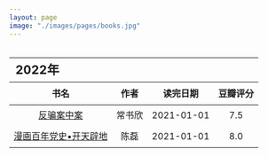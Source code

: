 ```yaml
---
layout: page
image: "./images/pages/books.jpg"
---
```


<table style="line-height:32px;width:100%; height:100%; margin: 0 auto;text-align:center;border-bottom:1px solid;">
    <thead>
        <tr>
            <th colspan="4" style="text-align:left;font-size:22px;">2022年</th>
        </tr>
        <tr style="border-bottom:1px solid; border-top:1px solid;">
    　       <th>书名</th>
             <th>作者</th>
             <th>读完日期</th>
             <th>豆瓣评分</th>
        </tr>
　　</thead>
    <tbody>
    　　<tr>
    　　　　　<td><a href="https://book.douban.com/subject/35272711/" target="_blank">反骗案中案</a></td>
    　　　　　<td>常书欣</td>
    　　　　　<td>2021-01-01</td>
    　　　　　<td>7.5</td>
    　　</tr>
    　　<tr>
    　　　　　<td><a href="https://book.douban.com/subject/35573635/" target="_blank">漫画百年党史•开天辟地</a></td>
    　　　　　<td>陈磊</td>
    　　　　　<td>2021-01-01</td>
    　　　　　<td>8.0</td>
    　　</tr>
    </tbody>
</table>

<br/>
<table style="line-height:32px;width:100%; height:100%; margin: 0 auto;text-align:center;border-bottom:1px solid;">
    <thead>
        <tr>
            <th colspan="4" style="text-align:left;font-size:22px;">2021年</th>
        </tr>
        <tr style="border-bottom:1px solid; border-top:1px solid;">
    　       <th>书名</th>
             <th>作者</th>
             <th>读完日期</th>
             <th>豆瓣评分</th>
        </tr>
　　</thead>
    <tbody>
    　　<tr>
    　　　　　<td><a href="https://book.douban.com/subject/35585201/" target="_blank">微尘</a></td>
    　　　　　<td>陈年喜</td>
    　　　　　<td>2021-11-24</td>
    　　　　　<td>8.7</td>
    　　</tr>
    　　<tr>
    　　　　　<td><a href="https://book.douban.com/subject/35088492/" target="_blank">生活蒙太奇</a></td>
    　　　　　<td>天然</td>
    　　　　　<td>2021-11-16</td>
    　　　　　<td>8.9</td>
    　　</tr>
    　　<tr>
    　　　　　<td><a href="" target="_blank">斗贼</a></td>
    　　　　　<td>常书欣</td>
    　　　　　<td>2021-07-19</td>
    　　　　　<td>8.9</td>
    　　</tr>
    　　<tr>
    　　　　　<td><a href="https://book.douban.com/subject/26776239/" target="_blank">爱因斯坦密件</a></td>
    　　　　　<td>王晋康</td>
    　　　　　<td>2021-11-11</td>
    　　　　　<td>8.9</td>
    　　</tr>
    　　<tr>
    　　　　　<td><a href="https://book.douban.com/subject/26647632/" target="_blank">追杀K星人</a></td>
    　　　　　<td>王晋康</td>
    　　　　　<td>2021-11-03</td>
    　　　　　<td>8.9</td>
    　　</tr>
    　　<tr>
    　　　　　<td><a href="https://book.douban.com/subject/30176156/" target="_blank">命运链</a></td>
    　　　　　<td>王晋康</td>
    　　　　　<td>2021-10-16</td>
    　　　　　<td>8.9</td>
    　　</tr>
    　　<tr>
    　　　　　<td><a href="https://book.douban.com/subject/30176145/" target="_blank">转生的巨人</a></td>
    　　　　　<td>王晋康</td>
    　　　　　<td>2021-10-10</td>
    　　　　　<td>8.9</td>
    　　</tr>
    　　<tr>
    　　　　　<td><a href="https://book.douban.com/subject/30176143/" target="_blank">新安魂曲</a></td>
    　　　　　<td>王晋康</td>
    　　　　　<td>2021-10-7</td>
    　　　　　<td>8.9</td>
    　　</tr>
    　　<tr>
    　　　　　<td><a href="https://book.douban.com/subject/30487859/" target="_blank">少年歌行</a></td>
    　　　　　<td>周木楠</td>
    　　　　　<td>2020-12-24</td>
    　　　　　<td>7.3</td>
    　　</tr>
    　　<tr>
    　　　　　<td><a href="https://book.douban.com/subject/27039296/" target="_blank">幸福的勇气</a></td>
    　　　　　<td>岸见一郎|古贺史健</td>
    　　　　　<td>2021-09-29</td>
    　　　　　<td>8.3</td>
    　　</tr>
    　　<tr>
    　　　　　<td><a href="https://book.douban.com/subject/26369699/" target="_blank">被讨厌的勇气</a></td>
    　　　　　<td>岸见一郎|古贺史健</td>
    　　　　　<td>2021-08-12</td>
    　　　　　<td>8.6</td>
    　　</tr>
    　　<tr>
    　　　　　<td><a href="https://book.douban.com/subject/34858131/" target="_blank">漫画科普：比知识有趣的冷知识</a></td>
    　　　　　<td>锄见</td>
    　　　　　<td>2021-08-10</td>
    　　　　　<td>7.1</td>
    　　</tr>
    　　<tr>
    　　　　　<td><a href="https://book.douban.com/subject/35498312/" target="_blank">花小烙漫画：原来科普知识这么有趣</a></td>
    　　　　　<td>花小烙</td>
    　　　　　<td>2021-07-10</td>
    　　　　　<td>7.6</td>
    　　</tr>
    　　<tr>
    　　　　　<td><a href="https://book.douban.com/subject/30191460/" target="_blank">我的生活不可能那么坏</a></td>
    　　　　　<td>河尻圭吾</td>
    　　　　　<td>2021-09-04</td>
    　　　　　<td>8.3</td>
    　　</tr>
    　　<tr>
    　　　　　<td><a href="https://book.douban.com/subject/20397280/" target="_blank">黄昏的男孩</a></td>
    　　　　　<td>余华</td>
    　　　　　<td>2021-02-07</td>
    　　　　　<td>8.2</td>
    　　</tr>
    　　<tr>
    　　　　　<td><a href="https://book.douban.com/subject/27199470/" target="_blank">刺杀骑士团长</a></td>
    　　　　　<td>村上春树</td>
    　　　　　<td>2021-09-03</td>
    　　　　　<td>7.5</td>
    　　</tr>
    　　<tr>
    　　　　　<td><a href="https://book.douban.com/subject/26133987/" target="_blank">云去云来</a></td>
    　　　　　<td>林青霞</td>
    　　　　　<td>2021-07-20</td>
    　　　　　<td>6.5</td>
    　　</tr>
    　　<tr>
    　　　　　<td><a href="https://book.douban.com/subject/27067812/" target="_blank">我在等风，也在等你</a></td>
    　　　　　<td>白凝</td>
    　　　　　<td>2021-07-12</td>
    　　　　　<td>6.1</td>
    　　</tr>
    　　<tr>
    　　　　　<td><a href="https://book.douban.com/subject/34996429/" target="_blank">消失的13级台阶</a></td>
    　　　　　<td>高野和明</td>
    　　　　　<td>2021-07-07</td>
    　　　　　<td>8.7</td>
    　　</tr>
    　　<tr>
    　　　　　<td><a href="https://book.douban.com/subject/27196897/" target="_blank">高情商聊天术</a></td>
    　　　　　<td>张超</td>
    　　　　　<td>2021-07-06</td>
    　　　　　<td>7.3</td>
    　　</tr>
    　　<tr>
    　　　　　<td><a href="https://book.douban.com/subject/35152387/" target="_blank">一读就上瘾的中国史</a></td>
    　　　　　<td>温伯陵</td>
    　　　　　<td>2021-06-29</td>
    　　　　　<td>6.8</td>
    　　</tr>
    　　<tr>
    　　　　　<td><a href="https://book.douban.com/subject/26962859/" target="_blank">美国众神</a></td>
    　　　　　<td>尼尔·盖曼</td>
    　　　　　<td>2021-06-12</td>
    　　　　　<td>7.7</td>
    　　</tr>
    　　<tr>
    　　　　　<td><a href="https://book.douban.com/subject/35200726/" target="_blank">跑步治愈</a></td>
    　　　　　<td>张展晖</td>
    　　　　　<td>2021-06-01</td>
    　　　　　<td>7.6</td>
    　　</tr>
    </tbody>
</table>

<br/>
<table style="line-height:32px;width:100%; height:100%; margin: 0 auto;text-align:center;border-bottom:1px solid;">
    <thead>
        <tr>
            <th colspan="4" style="text-align:left;font-size:22px;">2020年</th>
        </tr>
        <tr style="border-bottom:1px solid; border-top:1px solid;">
    　       <th>书名</th>
             <th>作者</th>
             <th>读完日期</th>
             <th>豆瓣评分</th>
        </tr>
　　</thead>
    <tbody>
    　　<tr>
    　　　　　<td><a href="https://book.douban.com/subject/30254298/" target="_blank">云边有个小卖部</a></td>
    　　　　　<td>张嘉佳</td>
    　　　　　<td>2020-06-15</td>
    　　　　　<td>7.5</td>
    　　</tr>
    　　<tr>
    　　　　　<td><a href="https://book.douban.com/subject/35050614/" target="_blank">我的二本学生</a></td>
    　　　　　<td>黄灯</td>
    　　　　　<td>2020-12-23</td>
    　　　　　<td>7.6</td>
    　　</tr>
    　　<tr>
    　　　　　<td><a href="https://book.douban.com/subject/33420644/" target="_blank">你可以帮我挠挠背吗？</a></td>
    　　　　　<td>乔里·约翰</td>
    　　　　　<td>2020-12-01</td>
    　　　　　<td>6.4</td>
    　　</tr>
    　　<tr>
    　　　　　<td><a href="https://book.douban.com/subject/30188473/" target="_blank">无梦之境</a></td>
    　　　　　<td>七堇年</td>
    　　　　　<td>2020-11-16</td>
    　　　　　<td>6.3</td>
    　　</tr>
    　　<tr>
    　　　　　<td><a href="https://book.douban.com/subject/2340100/" target="_blank">遇见未知的自己</a></td>
    　　　　　<td>张德芬</td>
    　　　　　<td>2020-05-11</td>
    　　　　　<td>8.0</td>
    　　</tr>
    　　<tr>
    　　　　　<td><a href="https://book.douban.com/subject/1039060/" target="_blank">玉米</a></td>
    　　　　　<td>毕飞宇</td>
    　　　　　<td>2020-10-21</td>
    　　　　　<td>7.8</td>
    　　</tr>
    　　<tr>
    　　　　　<td><a href="https://book.douban.com/subject/35101682/" target="_blank">一起来粉碎朋友圈养生谣言</a></td>
    　　　　　<td>好奇博士团队</td>
    　　　　　<td>2020-10-08</td>
    　　　　　<td>7.4</td>
    　　</tr>
    　　<tr>
    　　　　　<td><a href="https://book.douban.com/subject/35200639/" target="_blank">半小时预防常见病</a></td>
    　　　　　<td>陈磊</td>
    　　　　　<td>2020-09-29</td>
    　　　　　<td>6.6</td>
    　　</tr>
    　　<tr>
    　　　　　<td><a href="https://book.douban.com/subject/26417188/" target="_blank">过简单而有品质的生活</a></td>
    　　　　　<td>加藤裕子</td>
    　　　　　<td>2020-09-28</td>
    　　　　　<td>6.6</td>
    　　</tr>
    　　<tr>
    　　　　　<td><a href="https://book.douban.com/subject/30820746/" target="_blank">大涨见识的杂学知识</a></td>
    　　　　　<td>蒲公英</td>
    　　　　　<td>2020-09-27</td>
    　　　　　<td>5.7</td>
    　　</tr>
    　　<tr>
    　　　　　<td><a href="https://book.douban.com/subject/34990848/" target="_blank">好好生活，慢慢相遇</a></td>
    　　　　　<td>林帝浣</td>
    　　　　　<td>2020-09-25</td>
    　　　　　<td>7.5</td>
    　　</tr>
    　　<tr>
    　　　　　<td><a href="https://book.douban.com/subject/33455758/" target="_blank">说出来你可能不信</a></td>
    　　　　　<td>SME</td>
    　　　　　<td>2020-09-22</td>
    　　　　　<td>6.8</td>
    　　</tr>
    　　<tr>
    　　　　　<td><a href="https://book.douban.com/subject/21966356/" target="_blank">沃兹传：与苹果一起疯狂</a></td>
    　　　　　<td>史蒂夫·沃兹尼亚克</td>
    　　　　　<td>2020-09-08</td>
    　　　　　<td>8.2</td>
    　　</tr>
    　　<tr>
    　　　　　<td><a href="https://book.douban.com/subject/34875818/" target="_blank">硅谷之火：个人计算机的诞生与衰落</a></td>
    　　　　　<td>迈克尔·斯韦因</td>
    　　　　　<td>2020-08-31</td>
    　　　　　<td>7.8</td>
    　　</tr>
    　　<tr>
    　　　　　<td><a href="https://book.douban.com/subject/34854338/" target="_blank">燃烧</a></td>
    　　　　　<td>午晔</td>
    　　　　　<td>2020-06-15</td>
    　　　　　<td>6.3</td>
    　　</tr>
    　　<tr>
    　　　　　<td><a href="https://book.douban.com/subject/30372199/" target="_blank">天谴者</a></td>
    　　　　　<td>法医秦明</td>
    　　　　　<td>2020-08-20</td>
    　　　　　<td>7.2</td>
    　　</tr>
    　　<tr>
    　　　　　<td><a href="https://book.douban.com/subject/27083910/" target="_blank">偷窥者</a></td>
    　　　　　<td>法医秦明</td>
    　　　　　<td>2020-08-10</td>
    　　　　　<td>7.4</td>
    　　</tr>
    　　<tr>
    　　　　　<td><a href="https://book.douban.com/subject/34821118/" target="_blank">知乎日历2020：有问题的日历</a></td>
    　　　　　<td>知乎</td>
    　　　　　<td>2020-08-06</td>
    　　　　　<td>6.2</td>
    　　</tr>
    　　<tr>
    　　　　　<td><a href="https://book.douban.com/subject/26772419/" target="_blank">幸存者</a></td>
    　　　　　<td>秦明</td>
    　　　　　<td>2020-07-31</td>
    　　　　　<td>7.5</td>
    　　</tr>
    　　<tr>
    　　　　　<td><a href="https://book.douban.com/subject/26349251/" target="_blank">清道夫</a></td>
    　　　　　<td>秦明</td>
    　　　　　<td>2020-07-24</td>
    　　　　　<td>7.4</td>
    　　</tr>
    　　<tr>
    　　　　　<td><a href="https://book.douban.com/subject/25896617/" target="_blank">第十一根手指</a></td>
    　　　　　<td>秦明</td>
    　　　　　<td>2020-07-13</td>
    　　　　　<td>7.3</td>
    　　</tr>
    　　<tr>
    　　　　　<td><a href="https://book.douban.com/subject/24531011/" target="_blank">无声的证词</a></td>
    　　　　　<td>法医秦明</td>
    　　　　　<td>2020-07-07</td>
    　　　　　<td>7.5</td>
    　　</tr>
    　　<tr>
    　　　　　<td><a href="https://book.douban.com/subject/26425831/" target="_blank">斯通纳</a></td>
    　　　　　<td>约翰·威廉斯</td>
    　　　　　<td>2020-06-21</td>
    　　　　　<td>8.8</td>
    　　</tr>
    　　<tr>
    　　　　　<td><a href="https://book.douban.com/subject/26638272/" target="_blank">天年</a></td>
    　　　　　<td>何夕</td>
    　　　　　<td>2020-06-09</td>
    　　　　　<td>7.1</td>
    　　</tr>
    　　<tr>
    　　　　　<td><a href="https://book.douban.com/subject/34953939/" target="_blank">巨大的拥抱</a></td>
    　　　　　<td>物久保</td>
    　　　　　<td>2020-05-30</td>
    　　　　　<td>8.1</td>
    　　</tr>
    　　<tr>
    　　　　　<td><a href="https://book.douban.com/subject/27003014/" target="_blank">半小时漫画中国史</a></td>
    　　　　　<td>二混子</td>
    　　　　　<td>2020-05-28</td>
    　　　　　<td>7.5</td>
    　　</tr>
    　　<tr>
    　　　　　<td><a href="https://book.douban.com/subject/27167935/" target="_blank">愿所有的相遇，都恰逢其时</a></td>
    　　　　　<td>DTT</td>
    　　　　　<td>2020-05-22</td>
    　　　　　<td>6.8</td>
    　　</tr>
    　　<tr>
    　　　　　<td><a href="https://book.douban.com/subject/26437752/" target="_blank">灯下尘</a></td>
    　　　　　<td>七堇年</td>
    　　　　　<td>2020-04-30</td>
    　　　　　<td>6.8</td>
    　　</tr>
    　　<tr>
    　　　　　<td><a href="https://book.douban.com/subject/26117896/" target="_blank">故事的开始</a></td>
    　　　　　<td>幾米</td>
    　　　　　<td>2020-02-06</td>
    　　　　　<td>8.1</td>
    　　</tr>
    　　<tr>
    　　　　　<td><a href="https://book.douban.com/subject/26971527/" target="_blank">与你重逢</a></td>
    　　　　　<td>马克·李维</td>
    　　　　　<td>2020-01-03</td>
    　　　　　<td>7.2</td>
    　　</tr>
    </tbody>
</table>

<br/>
<table style="line-height:32px;width:100%; height:100%; margin: 0 auto;text-align:center;border-bottom:1px solid;">
    <thead>
        <tr>
            <th colspan="4" style="text-align:left;font-size:22px;">2019年</th>
        </tr>
        <tr style="border-bottom:1px solid; border-top:1px solid;">
    　       <th>书名</th>
             <th>作者</th>
             <th>读完日期</th>
             <th>豆瓣评分</th>
        </tr>
　　</thead>
    <tbody>
    　　<tr>
    　　　　　<td><a href="https://book.douban.com/subject/25982254/" target="_blank">大萝卜和难挑的鳄梨</a></td>
    　　　　　<td>村上春树 </td>
    　　　　　<td>2019-04-16</td>
    　　　　　<td>8.1</td>
    　　</tr>
    　　<tr>
    　　　　　<td><a href="https://book.douban.com/subject/25896113/" target="_blank">眼眶会红的人，一辈子都不会老</a></td>
    　　　　　<td>夏奈</td>
    　　　　　<td>2019-09-19</td>
    　　　　　<td>6.6</td>
    　　</tr>
　　    <tr>
    　　　　　<td><a href="https://book.douban.com/subject/26898909/" target="_blank">时间的女儿</a></td>
    　　　　　<td>八月长安</td>
    　　　　　<td>2019-08-04</td>
    　　　　　<td>7.7</td>
    　　</tr>
    　　<tr>
    　　　　　<td><a href="https://book.douban.com/subject/26382433/" target="_blank">无声告白</a></td>
    　　　　　<td>伍绮诗</td>
    　　　　　<td>2019-08-03</td>
    　　　　　<td>8.2</td>
    　　</tr>
　　    <tr>
    　　　　　<td><a href="https://book.douban.com/subject/3244055/" target="_blank">群</a></td>
    　　　　　<td>弗兰克·施茨廷</td>
    　　　　　<td>2019-12-21</td>
    　　　　　<td>7.9</td>
    　　</tr>
    　　<tr>
    　　　　　<td><a href="https://book.douban.com/subject/1080370/" target="_blank">情书</a></td>
    　　　　　<td>岩井俊二</td>
    　　　　　<td>2019-10-15</td>
    　　　　　<td>8.6</td>
    　　</tr>
    　　<tr>
    　　　　　<td><a href="https://book.douban.com/subject/20449829/" target="_blank">我杀了他</a></td>
    　　　　　<td>东野圭吾</td>
    　　　　　<td>2019-10-27</td>
    　　　　　<td>7.4</td>
    　　</tr>
　　    <tr>
    　　　　　<td><a href="" target="_blank">我们向何处去</a></td>
    　　　　　<td>王晋康</td>
    　　　　　<td>2019-10-22</td>
    　　　　　<td>-</td>
    　　</tr>
    　　<tr>
    　　　　　<td><a href="https://book.douban.com/subject/3448653/" target="_blank">十字</a></td>
    　　　　　<td>王晋康</td>
    　　　　　<td>2019-12-26</td>
    　　　　　<td>7.3</td>
    　　</tr>
    　　<tr>
    　　　　　<td><a href="https://book.douban.com/subject/27126634/" target="_blank">一禅小和尚:暖心治愈合集</a></td>
    　　　　　<td>一禅小和尚</td>
    　　　　　<td>2019-10-30</td>
    　　　　　<td>8.0</td>
    　　</tr>
    　　<tr>
    　　　　　<td><a href="https://book.douban.com/subject/34799480/" target="_blank">天气之子</a></td>
    　　　　　<td>新海诚</td>
    　　　　　<td>2019-11-16</td>
    　　　　　<td>7.2</td>
    　　</tr>
    　　<tr>
    　　　　　<td><a href="https://book.douban.com/subject/30475767/" target="_blank">人生海海</a></td>
    　　　　　<td>麦家</td>
    　　　　　<td>2019-10-12</td>
    　　　　　<td>8.1</td>
    　　</tr>
    　　<tr>
    　　　　　<td><a href="https://book.douban.com/subject/25729093/" target="_blank">中国太阳</a></td>
    　　　　　<td>刘慈欣</td>
    　　　　　<td>2019-10-30</td>
    　　　　　<td>8.5</td>
    　　</tr>
    　　<tr>
    　　　　　<td><a href="https://book.douban.com/subject/26631838/" target="_blank">第三次拯救未来世界</a></td>
    　　　　　<td>刘慈欣</td>
    　　　　　<td>2019-10-02</td>
    　　　　　<td>7.9</td>
    　　</tr>
    　　<tr>
    　　　　　<td><a href="https://book.douban.com/subject/26416401/" target="_blank">我敢在你怀里孤独</a></td>
    　　　　　<td>刘若英</td>
    　　　　　<td>2019-09-19</td>
    　　　　　<td>7.3</td>
    　　</tr>
    　　<tr>
    　　　　　<td><a href="https://book.douban.com/subject/30434719/" target="_blank">很冷很冷的冷门知识</a></td>
    　　　　　<td>尹霞</td>
    　　　　　<td>2019-09-19</td>
    　　　　　<td>4.7</td>
    　　</tr>
    　　<tr>
    　　　　　<td><a href="https://book.douban.com/subject/26712353/" target="_blank">血疫:埃博拉的故事</a></td>
    　　　　　<td>理查德·普雷斯顿</td>
    　　　　　<td>2019-09-07</td>
    　　　　　<td>8.6</td>
    　　</tr>
    　　<tr>
    　　　　　<td><a href="https://book.douban.com/subject/26791407/" target="_blank">孤独深处</a></td>
    　　　　　<td>郝景芳</td>
    　　　　　<td>2019-08-28</td>
    　　　　　<td>6.4</td>
    　　</tr>
    　　<tr>
    　　　　　<td><a href="https://book.douban.com/subject/30229625/" target="_blank">终有一天你会懂</a></td>
    　　　　　<td>琢磨先生</td>
    　　　　　<td>2019-03-11</td>
    　　　　　<td>6.7</td>
    　　</tr>
    　　<tr>
    　　　　　<td><a href="https://book.douban.com/subject/26807576/" target="_blank">赡养人类</a></td>
    　　　　　<td>刘慈欣</td>
    　　　　　<td>2019-08-11</td>
    　　　　　<td>8.6</td>
    　　</tr>
    　　<tr>
    　　　　　<td><a href="https://book.douban.com/subject/34954110/" target="_blank">圆圆的肥皂泡</a></td>
    　　　　　<td>刘慈欣</td>
    　　　　　<td>2019-08-10</td>
    　　　　　<td>7.7</td>
    　　</tr>
    　　<tr>
    　　　　　<td><a href="https://book.douban.com/subject/35314078/" target="_blank">纤维</a></td>
    　　　　　<td>刘慈欣</td>
    　　　　　<td>2019-08-10</td>
    　　　　　<td>7.5</td>
    　　</tr>
    　　<tr>
    　　　　　<td><a href="https://book.douban.com/subject/3006581/" target="_blank">无人生还</a></td>
    　　　　　<td>阿加莎・克里斯蒂</td>
    　　　　　<td>2019-08-09</td>
    　　　　　<td>8.9</td>
    　　</tr>
    　　<tr>
    　　　　　<td><a href="https://book.douban.com/subject/33455250/" target="_blank">乡村教师</a></td>
    　　　　　<td>刘慈欣</td>
    　　　　　<td>2019-08-05</td>
    　　　　　<td>7.8</td>
    　　</tr>
    　　<tr>
    　　　　　<td><a href="https://book.douban.com/subject/1030651/" target="_blank">散文杂志</a></td>
    　　　　　<td>散文杂志社编</td>
    　　　　　<td>2019-07-05</td>
    　　　　　<td>9.2</td>
    　　</tr>
    　　<tr>
    　　　　　<td><a href="https://book.douban.com/subject/30203081/" target="_blank">关键是品味</a></td>
    　　　　　<td>松浦弥太郎</td>
    　　　　　<td>2019-06-13</td>
    　　　　　<td>6.3</td>
    　　</tr>
    　　<tr>
    　　　　　<td><a href="https://book.douban.com/subject/25809269/" target="_blank">目送:龙应台“人生三书”之三</a></td>
    　　　　　<td>龙应台</td>
    　　　　　<td>2019-05-28</td>
    　　　　　<td>8.4</td>
    　　</tr>
    　　<tr>
    　　　　　<td><a href="https://book.douban.com/subject/26935435/" target="_blank">大裂</a></td>
    　　　　　<td>胡迁</td>
    　　　　　<td>2019-04-29</td>
    　　　　　<td>7.7</td>
    　　</tr>
    　　<tr>
    　　　　　<td><a href="https://book.douban.com/subject/27131763/" target="_blank">如何有效整理信息</a></td>
    　　　　　<td>奥野宣之</td>
    　　　　　<td>2019-04-04</td>
    　　　　　<td>6.8</td>
    　　</tr>
    　　<tr>
    　　　　　<td><a href="https://book.douban.com/subject/26314932/" target="_blank">言叶之庭</a></td>
    　　　　　<td>新海诚</td>
    　　　　　<td>2019-03-22</td>
    　　　　　<td>8.4</td>
    　　</tr>
    　　<tr>
    　　　　　<td><a href="https://book.douban.com/subject/26789264/" target="_blank">极简生活:简而美的生活</a></td>
    　　　　　<td>有川真由美</td>
    　　　　　<td>2019-03-16</td>
    　　　　　<td>6.4</td>
    　　</tr>
    　　<tr>
    　　　　　<td><a href="https://book.douban.com/subject/30270830/" target="_blank">奇迹唱片行</a></td>
    　　　　　<td>蕾秋·乔伊斯</td>
    　　　　　<td>2019-03-07</td>
    　　　　　<td>7.0</td>
    　　</tr>
    　　<tr>
    　　　　　<td><a href="https://book.douban.com/subject/25803923/" target="_blank">你是我不及的梦</a></td>
    　　　　　<td>三毛</td>
    　　　　　<td>2019-02-27</td>
    　　　　　<td>7.8</td>
    　　</tr>
    　　<tr>
    　　　　　<td><a href="https://book.douban.com/subject/2070844/" target="_blank">梦里花落知多少</a></td>
    　　　　　<td>三毛</td>
    　　　　　<td>2019-02-18</td>
    　　　　　<td>8.8</td>
    　　</tr>
    　　<tr>
    　　　　　<td><a href="https://book.douban.com/subject/30267763/" target="_blank">有点意思:我的电影日记</a></td>
    　　　　　<td>黄渤</td>
    　　　　　<td>2019-02-16</td>
    　　　　　<td>7.1</td>
    　　</tr>
    </tbody>
</table>

<table style="line-height:32px;width:100%; height:100%; margin: 0 auto;text-align:center;border-bottom:1px solid;">
    <thead>
        <tr>
            <th colspan="4" style="text-align:left;font-size:22px;">2018年</th>
        </tr>
        <tr style="border-bottom:1px solid; border-top:1px solid;">
    　       <th>书名</th>
             <th>作者</th>
             <th>读完日期</th>
             <th>豆瓣评分</th>
        </tr>
　　</thead>
    <tbody>
    　　<tr>
    　　　　　<td><a href="https://book.douban.com/subject/6518605/" target="_blank">三体(全集)</a></td>
    　　　　　<td>刘慈欣</td>
    　　　　　<td></td>
    　　　　　<td>9.4</td>
    　　</tr>
    　　<tr>
    　　　　　<td><a href="https://book.douban.com/subject/34447010/" target="_blank">一禅小和尚</a></td>
    　　　　　<td>一禅小和尚</td>
    　　　　　<td></td>
    　　　　　<td>8.3</td>
    　　</tr>
    　　<tr>
    　　　　　<td><a href="https://book.douban.com/subject/26602392/" target="_blank">你今天真好看</a></td>
    　　　　　<td>莉兹•克里莫</td>
    　　　　　<td></td>
    　　　　　<td>8.6</td>
    　　</tr>
    　　<tr>
    　　　　　<td><a href="https://book.douban.com/subject/26679174/" target="_blank">杨绛传</a></td>
    　　　　　<td>罗银胜</td>
    　　　　　<td></td>
    　　　　　<td>8.3</td>
    　　</tr>
    　　<tr>
    　　　　　<td><a href="https://book.douban.com/subject/20458045/" target="_blank">老九门</a></td>
    　　　　　<td>南派三叔</td>
    　　　　　<td></td>
    　　　　　<td>7.9</td>
    　　</tr>
    　　<tr>
    　　　　　<td><a href="https://book.douban.com/subject/1770782/" target="_blank">追风筝的人</a></td>
    　　　　　<td>卡勒德·胡赛尼</td>
    　　　　　<td></td>
    　　　　　<td>8.9</td>
    　　</tr>
    　　<tr>
    　　　　　<td><a href="https://book.douban.com/subject/26729408/" target="_blank">甘地自传</a></td>
    　　　　　<td>M.K.甘地</td>
    　　　　　<td></td>
    　　　　　<td>8.1</td>
    　　</tr>
    　　<tr>
    　　　　　<td><a href="https://book.douban.com/subject/27122523/" target="_blank">感谢自己的不完美</a></td>
    　　　　　<td>武志红</td>
    　　　　　<td></td>
    　　　　　<td>8.0</td>
    　　</tr>
    　　<tr>
    　　　　　<td><a href="" target="_blank">首届世界华语悬疑大赛优秀作品选集</a></td>
    　　　　　<td>-</td>
    　　　　　<td></td>
    　　　　　<td>-</td>
    　　</tr>
    　　<tr>
    　　　　　<td><a href="" target="_blank">达芬奇</a></td>
    　　　　　<td>皮波人物国际名人研究中心编著</td>
    　　　　　<td></td>
    　　　　　<td></td>
    　　</tr>
    　　<tr>
    　　　　　<td><a href="https://book.douban.com/series/29401" target="_blank">Mo现代推理馆</a></td>
    　　　　　<td>最推理杂志</td>
    　　　　　<td></td>
    　　　　　<td>-</td>
    　　</tr>
    　　<tr>
    　　　　　<td><a href="https://book.douban.com/subject/26853417/" target="_blank">我有故事，你有酒吗？</a></td>
    　　　　　<td>关东野客</td>
    　　　　　<td></td>
    　　　　　<td>5.6</td>
    　　</tr>
    　　<tr>
    　　　　　<td><a href="https://book.douban.com/subject/25984204/" target="_blank">乖，摸摸头</a></td>
    　　　　　<td>大冰</td>
    　　　　　<td></td>
    　　　　　<td>7.3</td>
    　　</tr>
    　　<tr>
    　　　　　<td><a href="https://book.douban.com/subject/27193113/" target="_blank">黑色皮革手册</a></td>
    　　　　　<td>松本清张</td>
    　　　　　<td></td>
    　　　　　<td>7.8</td>
    　　</tr>
    　　<tr>
    　　　　　<td><a href="https://book.douban.com/subject/26755503/" target="_blank">我可以咬一口吗？</a></td>
    　　　　　<td>莉兹·克里莫</td>
    　　　　　<td></td>
    　　　　　<td>8.7</td>
    　　</tr>
    　　<tr>
    　　　　　<td><a href="https://book.douban.com/subject/26278687/" target="_blank">皮囊</a></td>
    　　　　　<td>蔡崇达</td>
    　　　　　<td></td>
    　　　　　<td>7.5</td>
    　　</tr>
    　　<tr>
    　　　　　<td><a href="https://book.douban.com/subject/2303588/" target="_blank">心理罪(全集)</a></td>
    　　　　　<td>雷米</td>
    　　　　　<td></td>
    　　　　　<td>8.0</td>
    　　</tr>
    　　<tr>
    　　　　　<td><a href="https://book.douban.com/subject/26911421/" target="_blank">普京传:硬汉普京和他的权力世界</a></td>
    　　　　　<td>阿纳托利</td>
    　　　　　<td></td>
    　　　　　<td>5.8</td>
    　　</tr>
    　　<tr>
    　　　　　<td><a href="https://book.douban.com/subject/26694904/" target="_blank">世界很大，幸好有你</a></td>
    　　　　　<td>杨澜</td>
    　　　　　<td></td>
    　　　　　<td>7.4</td>
    　　</tr>
    　　<tr>
    　　　　　<td><a href="https://book.douban.com/subject/25747921/" target="_blank">从你的全世界路过</a></td>
    　　　　　<td>张嘉佳</td>
    　　　　　<td></td>
    　　　　　<td>7.0</td>
    　　</tr>
    　　<tr>
    　　　　　<td><a href="https://book.douban.com/subject/27120445/" target="_blank">蒲公英王朝:七王之战</a></td>
    　　　　　<td>刘宇昆</td>
    　　　　　<td></td>
    　　　　　<td>6.0</td>
    　　</tr>
    　　<tr>
    　　　　　<td><a href="https://book.douban.com/subject/26853726/" target="_blank">假面饭店</a></td>
    　　　　　<td>东野圭吾</td>
    　　　　　<td></td>
    　　　　　<td>7.1</td>
    　　</tr>
    　　<tr>
    　　　　　<td><a href="https://book.douban.com/subject/27194631/" target="_blank">我有一杯酒，可以慰风尘</a></td>
    　　　　　<td>关东野客</td>
    　　　　　<td></td>
    　　　　　<td>5.4</td>
    　　</tr>
    　　<tr>
    　　　　　<td><a href="https://book.douban.com/subject/26425651/" target="_blank">你只是看起来很努力</a></td>
    　　　　　<td>李尚龙</td>
    　　　　　<td></td>
    　　　　　<td>6.1</td>
    　　</tr>
    　　<tr>
    　　　　　<td><a href="https://book.douban.com/subject/27010212/" target="_blank">芳华</a></td>
    　　　　　<td>严歌苓</td>
    　　　　　<td></td>
    　　　　　<td>8.1</td>
    　　</tr>
    　　<tr>
    　　　　　<td><a href="https://book.douban.com/subject/27134325/" target="_blank">摆渡人2:重返荒原</a></td>
    　　　　　<td>克莱儿·麦克福尔</td>
    　　　　　<td></td>
    　　　　　<td>6.2</td>
    　　</tr>
    　　<tr>
    　　　　　<td><a href="https://book.douban.com/subject/25697053/" target="_blank">神奇知识大百科</a></td>
    　　　　　<td>赵伟</td>
    　　　　　<td></td>
    　　　　　<td>6.0</td>
    　　</tr>
    　　<tr>
    　　　　　<td><a href="https://book.douban.com/subject/1057244/" target="_blank">边城</a></td>
    　　　　　<td>沈从文</td>
    　　　　　<td></td>
    　　　　　<td>8.7</td>
    　　</tr>
    　　<tr>
    　　　　　<td><a href="https://book.douban.com/subject/26356948/" target="_blank">摆渡人</a></td>
    　　　　　<td>克莱儿·麦克福尔</td>
    　　　　　<td></td>
    　　　　　<td>6.2</td>
    　　</tr>
    　　<tr>
    　　　　　<td><a href="https://book.douban.com/subject/10564071/" target="_blank">白鹿原</a></td>
    　　　　　<td>陈忠实</td>
    　　　　　<td></td>
    　　　　　<td>9.2</td>
    　　</tr>
    　　<tr>
    　　　　　<td><a href="https://book.douban.com/subject/26598142/" target="_blank">湖畔</a></td>
    　　　　　<td>东野圭吾</td>
    　　　　　<td></td>
    　　　　　<td>7.3</td>
    　　</tr>
    　　<tr>
    　　　　　<td><a href="https://book.douban.com/subject/3713327/" target="_blank">圣女的救济</a></td>
    　　　　　<td>东野圭吾</td>
    　　　　　<td></td>
    　　　　　<td>7.7</td>
    　　</tr>
    　　<tr>
    　　　　　<td><a href="https://book.douban.com/subject/25862578/" target="_blank">解忧杂货店</a></td>
    　　　　　<td>东野圭吾</td>
    　　　　　<td></td>
    　　　　　<td>8.5</td>
    　　</tr>
    </tbody>
</table>

